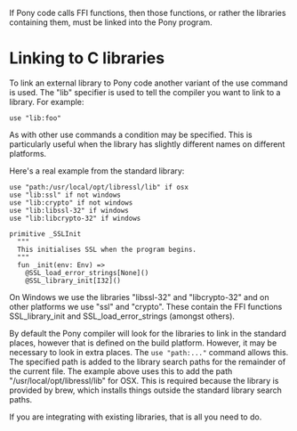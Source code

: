 If Pony code calls FFI functions, then those functions, or rather the libraries containing them, must be linked into the Pony program.

# Linking to C libraries

To link an external library to Pony code another variant of the use command is used. The "lib" specifier is used to tell the compiler you want to link to a library. For example:

```pony
use "lib:foo"
```

As with other use commands a condition may be specified. This is particularly useful when the library has slightly different names on different platforms.

Here's a real example from the standard library:

```pony
use "path:/usr/local/opt/libressl/lib" if osx
use "lib:ssl" if not windows
use "lib:crypto" if not windows
use "lib:libssl-32" if windows
use "lib:libcrypto-32" if windows

primitive _SSLInit
  """
  This initialises SSL when the program begins.
  """
  fun _init(env: Env) =>
    @SSL_load_error_strings[None]()
    @SSL_library_init[I32]()
``` 

On Windows we use the libraries "libssl-32" and "libcrypto-32" and on other platforms we use "ssl" and "crypto". These contain the FFI functions SSL_library_init and SSL_load_error_strings (amongst others).

By default the Pony compiler will look for the libraries to link in the standard places, however that is defined on the build platform. However, it may be necessary to look in extra places. The `use "path:..."` command allows this. The specified path is added to the library search paths for the remainder of the current file. The example above uses this to add the path "/usr/local/opt/libressl/lib" for OSX. This is required because the library is provided by brew, which installs things outside the standard library search paths.

If you are integrating with existing libraries, that is all you need to do.
